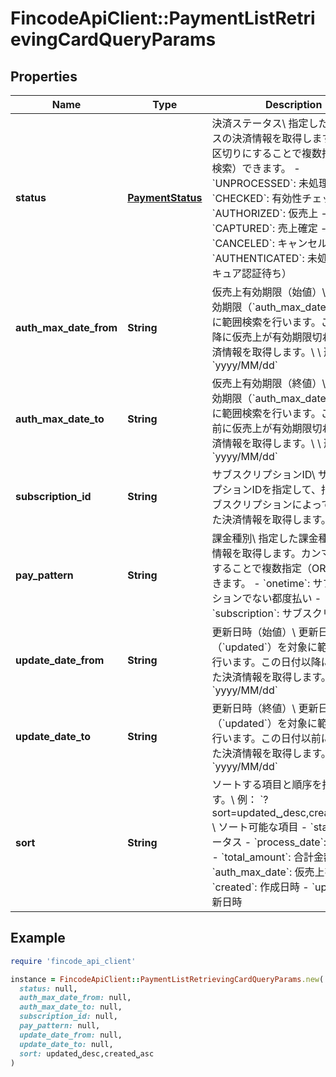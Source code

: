 # FincodeApiClient::PaymentListRetrievingCardQueryParams

## Properties

| Name | Type | Description | Notes |
| ---- | ---- | ----------- | ----- |
| **status** | [**PaymentStatus**](PaymentStatus.md) | 決済ステータス\\ 指定したステータスの決済情報を取得します。カンマ区切りにすることで複数指定（OR検索）できます。  - &#x60;UNPROCESSED&#x60;: 未処理 - &#x60;CHECKED&#x60;: 有効性チェック済み - &#x60;AUTHORIZED&#x60;: 仮売上 - &#x60;CAPTURED&#x60;: 売上確定 - &#x60;CANCELED&#x60;: キャンセル - &#x60;AUTHENTICATED&#x60;: 未処理（3Dセキュア認証待ち）  | [optional] |
| **auth_max_date_from** | **String** | 仮売上有効期限（始値）\\ 仮売上有効期限（&#x60;auth_max_date&#x60;）を対象に範囲検索を行います。この日付以降に仮売上が有効期限切れとなる決済情報を取得します。\\ \\ 形式：&#x60;yyyy/MM/dd&#x60;  | [optional] |
| **auth_max_date_to** | **String** | 仮売上有効期限（終値）\\ 仮売上有効期限（&#x60;auth_max_date&#x60;）を対象に範囲検索を行います。この日付以前に仮売上が有効期限切れとなる決済情報を取得します。\\ \\ 形式：&#x60;yyyy/MM/dd&#x60;  | [optional] |
| **subscription_id** | **String** | サブスクリプションID\\ サブスクリプションIDを指定して、指定したサブスクリプションによって作成された決済情報を取得します。  | [optional] |
| **pay_pattern** | **String** | 課金種別\\ 指定した課金種別の決済情報を取得します。カンマ区切りにすることで複数指定（OR検索）できます。  - &#x60;onetime&#x60;: サブスクリプションでない都度払い - &#x60;subscription&#x60;: サブスクリプション  | [optional] |
| **update_date_from** | **String** | 更新日時（始値）\\ 更新日時（&#x60;updated&#x60;）を対象に範囲検索を行います。この日付以降に更新された決済情報を取得します。\\ \\ 形式：&#x60;yyyy/MM/dd&#x60;  | [optional] |
| **update_date_to** | **String** | 更新日時（終値）\\ 更新日時（&#x60;updated&#x60;）を対象に範囲検索を行います。この日付以前に更新された決済情報を取得します。\\ \\ 形式：&#x60;yyyy/MM/dd&#x60;  | [optional] |
| **sort** | **String** | ソートする項目と順序を指定します。\\ 例： &#x60;?sort&#x3D;updated␣desc,created␣asc&#x60;\\ \\ ソート可能な項目  - &#x60;status&#x60;: ステータス - &#x60;process_date&#x60;: 処理日時 - &#x60;total_amount&#x60;: 合計金額 - &#x60;auth_max_date&#x60;: 仮売上有効期限 - &#x60;created&#x60;: 作成日時 - &#x60;updated&#x60;: 更新日時  | [optional] |

## Example

```ruby
require 'fincode_api_client'

instance = FincodeApiClient::PaymentListRetrievingCardQueryParams.new(
  status: null,
  auth_max_date_from: null,
  auth_max_date_to: null,
  subscription_id: null,
  pay_pattern: null,
  update_date_from: null,
  update_date_to: null,
  sort: updated␣desc,created␣asc
)
```

